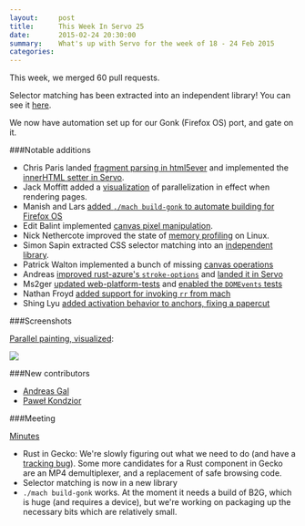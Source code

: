 ```yaml
---
layout:     post
title:      This Week In Servo 25
date:       2015-02-24 20:30:00
summary:    What's up with Servo for the week of 18 - 24 Feb 2015
categories:
---
```


This week, we merged 60 pull requests.


Selector matching has been extracted into an independent library! You can see it [here](https://github.com/servo/rust-selectors).

We now have automation set up for our Gonk (Firefox OS) port, and gate on it.


###Notable additions

 - Chris Paris landed [fragment parsing in html5ever](https://github.com/servo/html5ever/pull/91)
   and implemented the [innerHTML setter in Servo](https://github.com/servo/servo/pull/4888).
 - Jack Moffitt added a [visualization](https://github.com/servo/servo/pull/4969) of parallelization in effect when rendering pages.
 - Manish and Lars [added `./mach build-gonk` to automate building for Firefox OS](https://github.com/servo/servo/pull/4991)
 - Edit Balint implemented [canvas pixel manipulation](https://github.com/servo/servo/pull/5020).
 - Nick Nethercote improved the state of [memory profiling](https://github.com/servo/servo/pull/4894) on Linux.
 - Simon Sapin extracted CSS selector matching into an [independent library](https://github.com/servo/servo/pull/5010).
 - Patrick Walton implemented a bunch of missing [canvas operations](https://github.com/servo/servo/pull/5016)
 - Andreas [improved rust-azure's `stroke-options`](https://github.com/servo/rust-azure/pull/145) and [landed it in Servo](https://github.com/servo/servo/pull/4977)
 - Ms2ger [updated web-platform-tests](https://github.com/servo/servo/pull/5055) and [enabled the `DOMEvents` tests](https://github.com/servo/servo/pull/4980)
 - Nathan Froyd [added support for invoking `rr` from mach](https://github.com/servo/servo/pull/5047)
 - Shing Lyu [added activation behavior to anchors, fixing a papercut](https://github.com/servo/servo/pull/4870)

###Screenshots

[Parallel painting, visualized](https://github.com/servo/servo/pull/4969):

![](https://cloud.githubusercontent.com/assets/28357/6275199/7bd6e788-b83a-11e4-89cb-a74f360272f2.png)

###New contributors

 - [Andreas Gal](https://github.com/andreasgal)
 - [Paweł Kondzior](https://github.com/pkondzior)

###Meeting

[Minutes](https://github.com/servo/servo/wiki/Meeting-2015-02-23)

 - Rust in Gecko: We're slowly figuring out what we need to do (and have a [tracking bug](https://github.com/servo/servo/wiki/Meeting-2015-02-23)). Some more candidates for a Rust component in Gecko are an MP4 demultiplexer, and a replacement of safe browsing code.
 - Selector matching is now in a new library
 - `./mach build-gonk` works. At the moment it needs a build of B2G, which is huge (and requires a device), but we're working on packaging up the necessary bits which are relatively small.